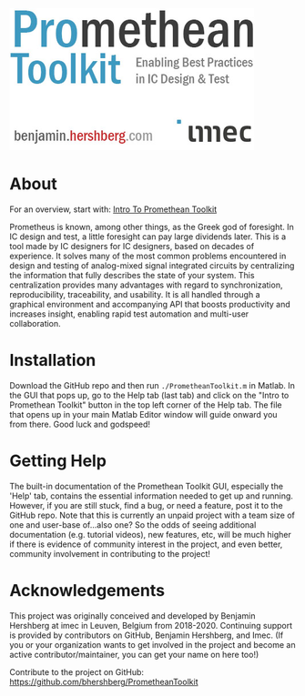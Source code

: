 ![Promethean Toolkit: Enabling Best Practices in IC Design & Test](core/common/logo_white.jpg?raw=true "Title")

# About
For an overview, start with: [Intro To Promethean Toolkit](help/introToPrometheanToolkit_Presentation.pdf)

Prometheus is known, among other things, as the Greek god of foresight. In IC design and test, a little foresight can pay large dividends later.
This is a tool made by IC designers for IC designers, based on decades of experience. It solves many of the most common problems encountered in design and testing of analog-mixed signal integrated circuits by centralizing the information that fully describes the state of your system. This centralization provides many advantages with regard to synchronization, reproducibility, traceability, and usability. It is all handled through a graphical environment and accompanying API that boosts productivity and increases insight, enabling rapid test automation and multi-user collaboration.

# Installation
Download the GitHub repo and then run `./PrometheanToolkit.m` in Matlab. In the GUI that pops up, go to the Help tab (last tab) and click on the "Intro to Promethean Toolkit" button in the top left corner of the Help tab. The file that opens up in your main Matlab Editor window will guide onward you from there. Good luck and godspeed!

# Getting Help
The built-in documentation of the Promethean Toolkit GUI, especially the 'Help' tab, contains the essential information needed to get up and running. However, if you are still stuck, find a bug, or need a feature, post it to the GitHub repo. Note that this is currently an unpaid project with a team size of one and user-base of...also one? So the odds of seeing additional documentation (e.g. tutorial videos), new features, etc, will be much higher if there is evidence of community interest in the project, and even better, community involvement in contributing to the project!

# Acknowledgements

This project was originally conceived and developed by Benjamin Hershberg at imec in Leuven, Belgium from 2018-2020. Continuing support is provided by contributors on GitHub, Benjamin Hershberg, and Imec. (If you or your organization wants to get involved in the project and become an active contributor/maintainer, you can get your name on here too!)

Contribute to the project on GitHub: https://github.com/bhershberg/PrometheanToolkit
